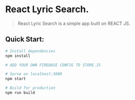 # React Lyric Search.
> React Lyric Search is a simple app built on REACT JS.

## Quick Start:

```bash
# Install dependencies
npm install

# ADD YOUR OWN FIREBASE CONFIG TO STORE.JS

# Serve on localhost:3000
npm start

# Build for production
npm run build
```
